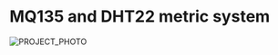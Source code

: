 # MQ135 and DHT22 metric system
![PROJECT_PHOTO](https://github.com/AlexGyver/ColorMusic/blob/master/proj_img.jpg)


